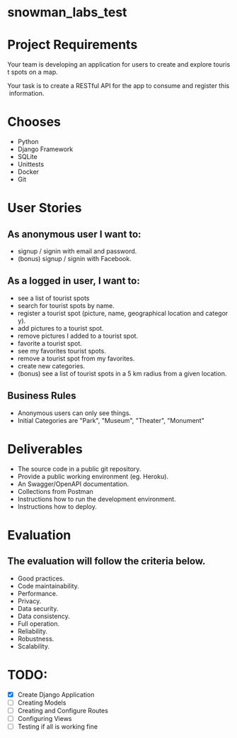 # snowman_labs_test

# **Project Requirements**

Your team is developing an application for users to create and explore tourist spots on a map.

Your task is to create a RESTful API for the app to consume and register this information.

# **Chooses**

- Python
- Django Framework
- SQLite
- Unittests
- Docker
- Git

# **User Stories**

## **As anonymous user I want to:**

- signup / signin with email and password.
- (bonus) signup / signin with Facebook.

## **As a logged in user, I want to:**

- see a list of tourist spots
- search for tourist spots by name.
- register a tourist spot (picture, name, geographical location and category).
- add pictures to a tourist spot.
- remove pictures I added to a tourist spot.
- favorite a tourist spot.
- see my favorites tourist spots.
- remove a tourist spot from my favorites.
- create new categories.
- (bonus) see a list of tourist spots in a 5 km radius from a given location.

## **Business Rules**

- Anonymous users can only see things.
- Initial Categories are "Park", "Museum", "Theater", "Monument"

# **Deliverables**

- The source code in a public git repository.
- Provide a public working environment (eg. Heroku).
- An Swagger/OpenAPI documentation.
- Collections from Postman
- Instructions how to run the development environment.
- Instructions how to deploy.

# **Evaluation**

## **The evaluation will follow the criteria below.**

- Good practices.
- Code maintainability.
- Performance.
- Privacy.
- Data security.
- Data consistency.
- Full operation.
- Reliability.
- Robustness.
- Scalability.

# TODO: 

- [x] Create Django Application
- [ ] Creating Models 
- [ ] Creating and Configure Routes
- [ ] Configuring Views
- [ ] Testing if all is working fine
